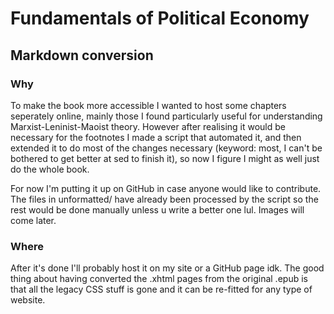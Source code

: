 # Fundamentals of Political Economy
## Markdown conversion

### Why
To make the book more accessible I wanted to host some chapters seperately online, mainly those I found particularly useful for understanding Marxist-Leninist-Maoist theory. However after realising it would be necessary for the footnotes I made a script that automated it, and then extended it to do most of the changes necessary (keyword: most, I can't be bothered to get better at sed to finish it), so now I figure I might as well just do the whole book.

For now I'm putting it up on GitHub in case anyone would like to contribute. The files in unformatted/ have already been processed by the script so the rest would be done manually unless u write a better one lul. Images will come later.

### Where

After it's done I'll probably host it on my site or a GitHub page idk. The good thing about having converted the .xhtml pages from the original .epub is that all the legacy CSS stuff is gone and it can be re-fitted for any type of website.